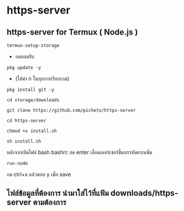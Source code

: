 # https-server
https-server for Termux ( Node.js )
-----------------------------------------------

```
termux-setup-storage
```
* กดยอมรับ
```
pkg update -y
```
* (ใส่ค่า n ในทุกการเรียกถาม)

```
pkg install git -y
```

```
cd storage/downloads
```
```
git clone https://github.com/pichetx/https-server
```
```
cd https-server
```

```
chmod +x install.sh
```
```
sh install.sh
```
หลังจากเปิดไฟล์ bash.bashrc กด enter เลื่อนเคอร์เซอร์ขึ้นบรรทัดแรกเพิ่ม

```
run-node
```
กด ctrl+x แล้วตอบ y เพื่อ save

ไฟล์ข้อมูลที่ต้องการ นำมาใส่ไว้ที่แฟ้ม downloads/https-server ตามต้องการ
--------------------------------
